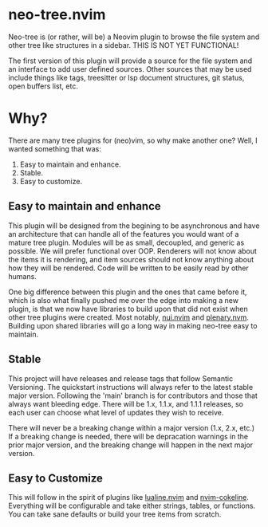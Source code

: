 # neo-tree.nvim 

Neo-tree is (or rather, will be) a Neovim plugin to browse the file system and
other tree like structures in a sidebar. THIS IS NOT YET FUNCTIONAL!

The first version of this plugin will provide a source for the file system and
an interface to add user defined sources. Other sources that may be used include
things like tags, treesitter or lsp document structures, git status, open
buffers list, etc.

# Why?

There are many tree plugins for (neo)vim, so why make another one? Well, I
wanted something that was:

1. Easy to maintain and enhance.
2. Stable.
3. Easy to customize.

## Easy to maintain and enhance

This plugin will be designed from the begining to be asynchronous and have an
architecture that can handle all of the features you would want of a mature tree
plugin. Modules will be as small, decoupled, and generic as possible. We will
prefer functional over OOP. Renderers will not know about the items it is
rendering, and item sources should not know anything about how they will be
rendered. Code will be written to be easily read by other humans.

One big difference between this plugin and the ones that came before it, which
is also what finally pushed me over the edge into making a new plugin, is that
we now have libraries to build upon that did not exist when other tree plugins
were created. Most notably, [nui.nvim](https://github.com/MunifTanjim/nui.nvim)
and [plenary.nvm](https://github.com/nvim-lua/plenary.nvim). Building upon
shared libraries will go a long way in making neo-tree easy to maintain.

## Stable

This project will have releases and release tags that follow Semantic
Versioning. The quickstart instructions will always refer to the latest stable
major version. Following the 'main' branch is for contributors and those that
always want bleeding edge. There will be 1.x, 1.1.x, and 1.1.1 releases, so each
user can choose what level of updates they wish to receive.

There will never be a breaking change within a major version (1.x, 2.x, etc.) If
a breaking change is needed, there will be depracation warnings in the prior
major version, and the breaking change will happen in the next major version.

## Easy to Customize

This will follow in the spirit of plugins like
[lualine.nvim](https://github.com/nvim-lualine/lualine.nvim) and
[nvim-cokeline](https://github.com/noib3/nvim-cokeline). Everything will be
configurable and take either strings, tables, or functions. You can take sane
defaults or build your tree items from scratch.
